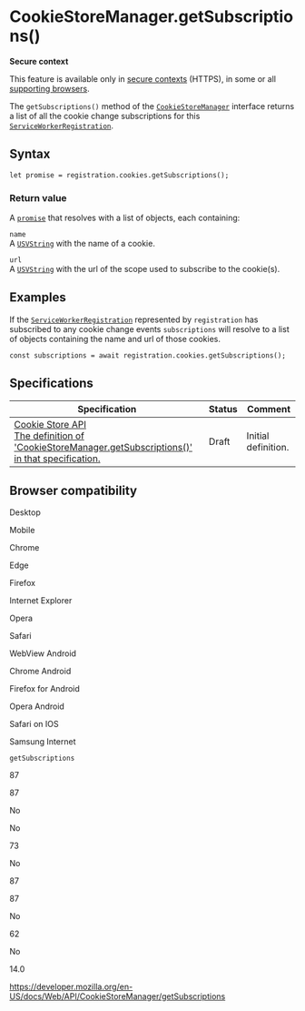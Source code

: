 # CookieStoreManager.getSubscriptions()

**Secure context**

This feature is available only in [secure contexts](https://developer.mozilla.org/en-US/docs/Web/Security/Secure_Contexts) (HTTPS), in some or all [supporting browsers](#browser_compatibility).

The `getSubscriptions()` method of the [`CookieStoreManager`](../cookiestoremanager) interface returns a list of all the cookie change subscriptions for this [`ServiceWorkerRegistration`](../serviceworkerregistration).

## Syntax

    let promise = registration.cookies.getSubscriptions();

### Return value

A [`promise`](https://developer.mozilla.org/en-US/docs/Web/JavaScript/Reference/Global_Objects/Promise) that resolves with a list of objects, each containing:

`name`  
A [`USVString`](../usvstring) with the name of a cookie.

`url`  
A [`USVString`](../usvstring) with the url of the scope used to subscribe to the cookie(s).

## Examples

If the [`ServiceWorkerRegistration`](../serviceworkerregistration) represented by `registration` has subscribed to any cookie change events `subscriptions` will resolve to a list of objects containing the name and url of those cookies.

    const subscriptions = await registration.cookies.getSubscriptions();

## Specifications

<table><thead><tr class="header"><th>Specification</th><th>Status</th><th>Comment</th></tr></thead><tbody><tr class="odd"><td><a href="https://wicg.github.io/cookie-store/#CookieStoreManager-getSubscriptions">Cookie Store API<br />
<span class="small">The definition of 'CookieStoreManager.getSubscriptions()' in that specification.</span></a></td><td><span class="spec-draft">Draft</span></td><td>Initial definition.</td></tr></tbody></table>

## Browser compatibility

Desktop

Mobile

Chrome

Edge

Firefox

Internet Explorer

Opera

Safari

WebView Android

Chrome Android

Firefox for Android

Opera Android

Safari on IOS

Samsung Internet

`getSubscriptions`

87

87

No

No

73

No

87

87

No

62

No

14.0

<a href="https://developer.mozilla.org/en-US/docs/Web/API/CookieStoreManager/getSubscriptions" class="_attribution-link">https://developer.mozilla.org/en-US/docs/Web/API/CookieStoreManager/getSubscriptions</a>
